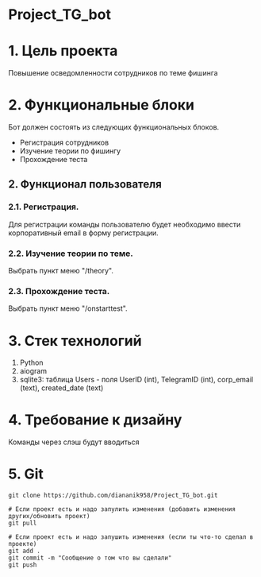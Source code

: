 # Project_TG_bot

# 1. Цель проекта

Повышение осведомленности сотрудников по теме фишинга

# 2. Функциональные блоки

Бот должен состоять из следующих функциональных блоков.
- Регистрация сотрудников
- Изучение теории по фишингу
- Прохождение теста

## 2. Функционал пользователя

### 2.1. Регистрация.

Для регистрации команды пользователю будет необходимо ввести корпоративный email в форму регистрации.

### 2.2. Изучение теории по теме.

Выбрать пункт меню "/theory".

### 2.3. Прохождение теста.

Выбрать пункт меню "/onstarttest".

# 3. Стек технологий

1. Python
2. aiogram
3. sqlite3: таблица Users - поля UserID (int), TelegramID (int), corp_email (text), created_date (text)

# 4. Требование к дизайну

Команды через слэш будут вводиться

# 5. Git
```# Если проекта нет
git clone https://github.com/diananik958/Project_TG_bot.git

# Если проект есть и надо запулить изменения (добавить изменения других/обновить проект)
git pull

# Если проект есть и надо запушить изменения (если ты что-то сделал в проекте)
git add .
git commit -m "Сообщение о том что вы сделали"
git push

```
